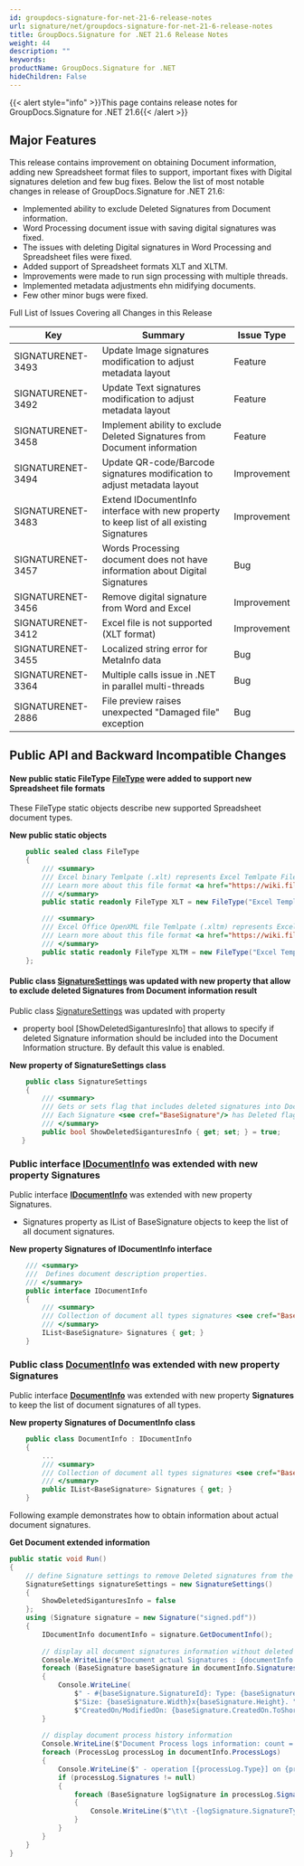 ```yaml
---
id: groupdocs-signature-for-net-21-6-release-notes
url: signature/net/groupdocs-signature-for-net-21-6-release-notes
title: GroupDocs.Signature for .NET 21.6 Release Notes
weight: 44
description: ""
keywords: 
productName: GroupDocs.Signature for .NET
hideChildren: False
---
```

{{< alert style="info" >}}This page contains release notes for GroupDocs.Signature for .NET 21.6{{< /alert >}}

## Major Features

This release contains improvement on obtaining Document information, adding new Spreadsheet format files to support, important fixes with Digital signatures deletion and few bug fixes.
Below the list of most notable changes in release of GroupDocs.Signature for .NET 21.6:

* Implemented ability to exclude Deleted Signatures from Document information.
* Word Processing document issue with saving digital signatures was fixed.
* The issues with deleting Digital signatures in Word Processing and Spreadsheet files were fixed.
* Added support of Spreadsheet formats XLT and XLTM.
* Improvements were made to run sign processing with multiple threads.
* Implemented metadata adjustments ehn midifying documents.
* Few other minor bugs were fixed.

Full List of Issues Covering all Changes in this Release

| Key | Summary | Issue Type |
| --- | --- | --- |
| SIGNATURENET-3493 | Update Image signatures modification to adjust metadata layout  | Feature |
| SIGNATURENET-3492 | Update Text signatures modification to adjust metadata layout  | Feature |
| SIGNATURENET-3458 | Implement ability to exclude Deleted Signatures from Document information  | Feature |
| SIGNATURENET-3494 | Update QR-code/Barcode signatures modification to adjust metadata layout  | Improvement |
| SIGNATURENET-3483 | Extend IDocumentInfo interface with new property to keep list of all existing Signatures  | Improvement |
| SIGNATURENET-3457 | Words Processing document does not have information about Digital Signatures | Bug |
| SIGNATURENET-3456 | Remove digital signature from Word and Excel | Improvement |
| SIGNATURENET-3412 | Excel file is not supported (XLT format) | Improvement |
| SIGNATURENET-3455 | Localized string error for MetaInfo data  | Bug |
| SIGNATURENET-3364 | Multiple calls issue in .NET in parallel multi-threads  | Bug |
| SIGNATURENET-2886 | File preview raises unexpected "Damaged file" exception  | Bug |

## Public API and Backward Incompatible Changes

#### New public static FileType [FileType](https://apireference.groupdocs.com/signature/net/groupdocs.signature.domain/filetype) were added to support new Spreadsheet file formats

These FileType static objects describe new supported Spreadsheet document types.

**New public static objects**

```csharp
    public sealed class FileType
    {
        /// <summary>
        /// Excel binary Temlpate (.xlt) represents Excel Temlpate File Format.
        /// Learn more about this file format <a href="https://wiki.fileformat.com/spreadsheet/xlt">here</a>. 
        /// </summary>
        public static readonly FileType XLT = new FileType("Excel Template file", ".xlt");

        /// <summary>
        /// Excel Office OpenXML file Temlpate (.xltm) represents Excel Temlpate File Format.
        /// Learn more about this file format <a href="https://wiki.fileformat.com/spreadsheet/xltm">here</a>. 
        /// </summary>
        public static readonly FileType XLTM = new FileType("Excel Template file", ".xltm");
    };
```

#### Public class [SignatureSettings](https://apireference.groupdocs.com/signature/net/groupdocs.signature/signaturesettings) was updated with new property that allow to exclude deleted Signatures from Document information result

Public class [SignatureSettings](https://apireference.groupdocs.com/signature/net/groupdocs.signature/SignatureSettings) was updated with property

* property bool [ShowDeletedSiganturesInfo] that allows to specify if deleted Signature information should be included into the Document Information structure. By default this value is enabled.

**New property of SignatureSettings class**

```csharp
    public class SignatureSettings
    {
        /// <summary>
        /// Gets or sets flag that includes deleted signatures into Document Info result.
        /// Each Signature <see cref="BaseSignature"/> has Deleted flag <see cref="BaseSignature.Deleted"/> to detect if it was deleted.
        /// </summary>
        public bool ShowDeletedSiganturesInfo { get; set; } = true;
   }
```

### Public interface [IDocumentInfo](https://apireference.groupdocs.com/signature/net/groupdocs.signature.domain/idocumentinfo) was extended with new property Signatures

Public interface **[IDocumentInfo](https://apireference.groupdocs.com/signature/net/groupdocs.signature.domain/idocumentinfo)** was extended with new property Signatures.

* Signatures property as IList of BaseSignature objects to keep the list of all document signatures.

**New property Signatures of IDocumentInfo interface**

```csharp
    /// <summary>
    ///  Defines document description properties.
    /// </summary>
    public interface IDocumentInfo
	{
        /// <summary>
        /// Collection of document all types signatures <see cref="BaseSignature"/>.
        /// </summary>
        IList<BaseSignature> Signatures { get; }
	}
```

### Public class [DocumentInfo](https://apireference.groupdocs.com/signature/net/groupdocs.signature.domain/documentinfo) was extended with new property Signatures

Public interface **[DocumentInfo](https://apireference.groupdocs.com/signature/net/groupdocs.signature.domain/documentinfo)** was extended with new property **Signatures** to keep the list of document signatures of all types.

**New property Signatures of DocumentInfo class**

```csharp
    public class DocumentInfo : IDocumentInfo
	{
        ...
        /// <summary>
        /// Collection of document all types signatures <see cref="BaseSignature"/>.
        /// </summary>
        public IList<BaseSignature> Signatures { get; }
	}
```

Following example demonstrates how to obtain information about actual document signatures.

**Get Document extended information**

```csharp
public static void Run()
{
    // define Signature settings to remove Deleted signatures from the list
    SignatureSettings signatureSettings = new SignatureSettings()
    {
        ShowDeletedSiganturesInfo = false
    };
    using (Signature signature = new Signature("signed.pdf"))
    {
        IDocumentInfo documentInfo = signature.GetDocumentInfo();
        
        // display all document signatures information without deleted ones
        Console.WriteLine($"Document actual Signatures : {documentInfo.Signatures.Count}");
        foreach (BaseSignature baseSignature in documentInfo.Signatures)
        {
            Console.WriteLine(
                $" - #{baseSignature.SignatureId}: Type: {baseSignature.SignatureType} Location: {baseSignature.Left}x{baseSignature.Top}. " +
                $"Size: {baseSignature.Width}x{baseSignature.Height}. " +
                $"CreatedOn/ModifiedOn: {baseSignature.CreatedOn.ToShortDateString()} / {baseSignature.ModifiedOn.ToShortDateString()}");
        }                
        
        // display document process history information
        Console.WriteLine($"Document Process logs information: count = {documentInfo.ProcessLogs.Count}");
        foreach (ProcessLog processLog in documentInfo.ProcessLogs)
        {
            Console.WriteLine($" - operation [{processLog.Type}] on {processLog.Date.ToShortDateString()}. Succedded/Failed {processLog.Succeeded}/{processLog.Failed}. Message: {processLog.Message} : ");
            if (processLog.Signatures != null)
            {
                foreach (BaseSignature logSignature in processLog.Signatures)
                {
                    Console.WriteLine($"\t\t -{logSignature.SignatureType} #{logSignature.SignatureId} at {logSignature.Top} x {logSignature.Left} pos;");
                }
            }
        }
    }
}
```
